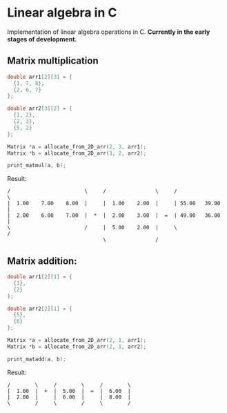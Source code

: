 # Linear algebra in C
Implementation of linear algebra operations in C. <b>Currently in the early stages of development.</b>

## Matrix multiplication
```c
double arr1[2][3] = {
  {1, 7, 8},
  {2, 6, 7}
};

double arr2[3][2] = {
  {1, 2},
  {2, 3},
  {5, 2}
};

Matrix *a = allocate_from_2D_arr(2, 3, arr1);
Matrix *b = allocate_from_2D_arr(3, 2, arr2);

print_matmul(a, b);
```
Result:
```
/                        \     /                \     /                \
|  1.00    7.00    8.00  |     |  1.00    2.00  |     | 55.00   39.00  |
|  2.00    6.00    7.00  |  *  |  2.00    3.00  |  =  | 49.00   36.00  |
\                        /     |  5.00    2.00  |     \                /
                               \                /     
```

## Matrix addition:
```c
double arr1[2][1] = {
  {1},
  {2}
};

double arr2[2][1] = {
  {5},
  {6}
};

Matrix *a = allocate_from_2D_arr(2, 1, arr1);
Matrix *b = allocate_from_2D_arr(2, 1, arr2);

print_matadd(a, b);
```
Result:
```
/        \     /        \     /        \
|  1.00  |  +  |  5.00  |  =  |  6.00  |
|  2.00  |     |  6.00  |     |  8.00  |
\        /     \        /     \        /
```
